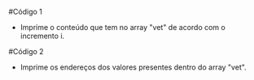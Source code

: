 #Código 1
- Imprime o conteúdo que tem no array "vet" de acordo com o incremento i.

#Código 2
- Imprime os endereços dos valores presentes dentro do array "vet".
